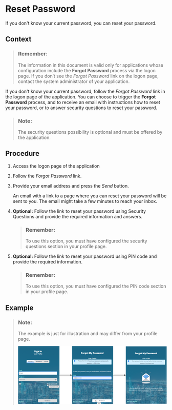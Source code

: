 <!-- loioc821f3fdc558465db6950399672090e7 -->

# Reset Password

If you don't know your current password, you can reset your password.



## Context

> ### Remember:  
> The information in this document is valid only for applications whose configuration include the **Forgot Password** process via the logon page. If you don’t see the *Forgot Password* link on the logon page, contact the system administrator of your application.

If you don't know your current password, follow the *Forgot Password* link in the logon page of the application. You can choose to trigger the **Forgot Password** process, and to receive an email with instructions how to reset your password, or to answer security questions to reset your password.

> ### Note:  
> The security questions possibility is optional and must be offered by the application.



## Procedure

1.  Access the logon page of the application

2.  Follow the *Forgot Password* link.

3.  Provide your email address and press the *Send* button.

    An email with a link to a page where you can reset your password will be sent to you. The email might take a few minutes to reach your inbox.

4.  **Optional:** Follow the link to reset your password using Security Questions and provide the required information and answers.

    > ### Remember:  
    > To use this option, you must have configured the security questions section in your profile page.

5.  **Optional:** Follow the link to reset your password using PIN code and provide the required information.

    > ### Remember:  
    > To use this option, you must have configured the PIN code section in your profile page.




## Example

> ### Note:  
> The example is just for illustration and may differ from your profile page.
> 
> ![](images/Forgot_Password_86bde48.png)

